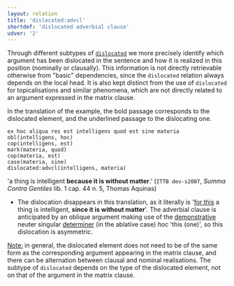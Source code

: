 ```yaml
---
layout: relation
title: 'dislocated:advcl'
shortdef: 'dislocated adverbial clause'
udver: '2'
---
```


Through different subtypes of [`dislocated`](u-dep/dislocated) we more precisely identify which argument has been dislocated in the sentence and how it is realized in this position (nominally or clausally). This information is not directly retrievable otherwise from "basic" dependencies, since the `dislocated` relation always depends on the local head. It is also kept distinct from the use of `dislocated` for topicalisations and similar phenomena, which are not directly related to an argument expressed in the matrix clause.

In the translation of the example, the bold passage corresponds to the dislocated element, and the underlined passage to the dislocating one.

~~~ sdparse
ex hoc aliqua res est intelligens quod est sine materia
obl(intelligens, hoc)
cop(intelligens, est)
mark(materia, quod)
cop(materia, est)
case(materia, sine)
dislocated:advcl(intelligens, materia)
~~~

'a thing is intelligent **because it is without matter**.' (`ITTB dev-s2007`, *Summa Contra Gentiles* lib. 1 cap. 44 n. 5, Thomas Aquinas)

* The dislocation disappears in this translation, as it literally is '<u>for this</u> a thing is intelligent, **since it is without matter**'. The adverbial clause is anticipated by an oblique argument making use of the [demonstrative](la-feat/PronType) neuter singular [determiner](la-upos/DET) (in the ablative case) *hoc* 'this (one)', so this dislocation is asymmetric.

<u>Note:</u> in general, the dislocated element does not need to be of the same form as the corresponding argument appearing in the matrix clause, and there can be alternation between clausal and nominal realisations. The subtype of `dislocated` depends on the type of the dislocated element, not on that of the argument in the matrix clause.  




<!-- Interlanguage links updated Po lis 14 15:35:24 CET 2022 -->
